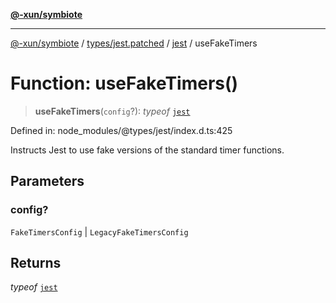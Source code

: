 [**@-xun/symbiote**](../../../../../README.md)

***

[@-xun/symbiote](../../../../../README.md) / [types/jest.patched](../../../README.md) / [jest](../README.md) / useFakeTimers

# Function: useFakeTimers()

> **useFakeTimers**(`config`?): *typeof* [`jest`](../README.md)

Defined in: node\_modules/@types/jest/index.d.ts:425

Instructs Jest to use fake versions of the standard timer functions.

## Parameters

### config?

`FakeTimersConfig` | `LegacyFakeTimersConfig`

## Returns

*typeof* [`jest`](../README.md)
